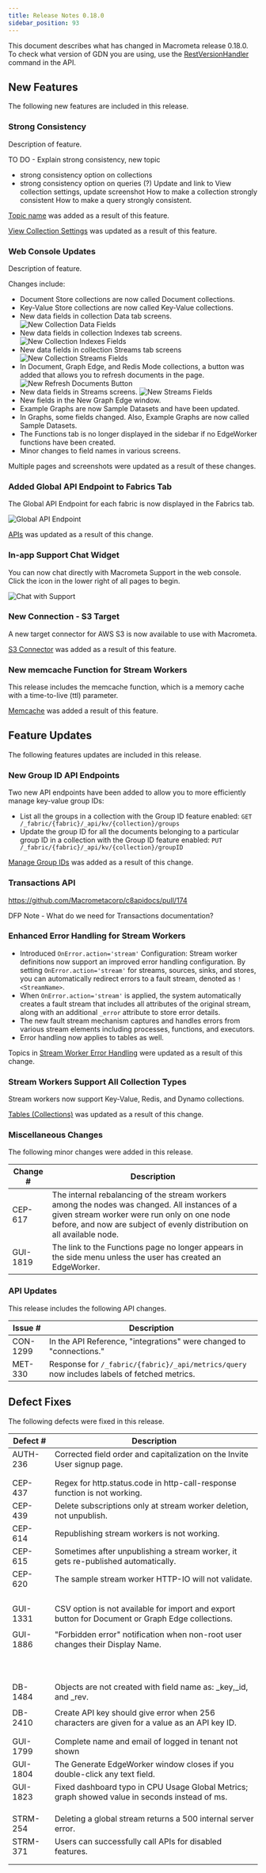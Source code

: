 ```yaml
---
title: Release Notes 0.18.0
sidebar_position: 93
---
```


This document describes what has changed in Macrometa release 0.18.0. To check what version of GDN you are using, use the [RestVersionHandler](https://macrometa.com/docs/api#/operations/RestVersionHandler) command in the API.

## New Features

The following new features are included in this release.

### Strong Consistency

Description of feature.

TO DO - 
Explain strong consistency, new topic
- strong consistency option on collections
- strong consistency option on queries (?)
Update and link to View collection settings, update screenshot
How to make a collection strongly consistent
How to make a query strongly consistent.

[Topic name](index.md) was added as a result of this feature.

[View Collection Settings](../collections/view-collection-settings.md) was updated as a result of this feature.

### Web Console Updates

Description of feature.

Changes include:

- Document Store collections are now called Document collections.
- Key-Value Store collections are now called Key-Value collections.
- New data fields in collection Data tab screens.
  ![New Collection Data Fields](/img/release-notes/18-00-collection-data-fields.png)
- New data fields in collection Indexes tab screens.
  ![New Collection Indexes Fields](/img/release-notes/18-00-collection-indexes-fields.png)
- New data fields in collection Streams tab screens
  ![New Collection Streams Fields](/img/release-notes/18-00-collection-stream-fields.png)
- In Document, Graph Edge, and Redis Mode collections, a button was added that allows you to refresh documents in the page.
  ![New Refresh Documents Button](/img/release-notes/18-00-refresh-button.png)
- New data fields in Streams screens.
  ![New Streams Fields](/img/release-notes/18-00-streams-fields.png)
- New fields in the New Graph Edge window.
- Example Graphs are now Sample Datasets and have been updated.
- In Graphs, some fields changed. Also, Example Graphs are now called Sample Datasets.
- The Functions tab is no longer displayed in the sidebar if no EdgeWorker functions have been created.
- Minor changes to field names in various screens.

Multiple pages and screenshots were updated as a result of these changes.

### Added Global API Endpoint to Fabrics Tab

The Global API Endpoint for each fabric is now displayed in the Fabrics tab.

![Global API Endpoint](/img/release-notes/18-00-global-api-endpoint.png)

[APIs](../api-docs/) was updated as a result of this change.

### In-app Support Chat Widget

You can now chat directly with Macrometa Support in the web console. Click the icon in the lower right of all pages to begin.

![Chat with Support](/img/release-notes/18-00-support-chat.png)

### New Connection - S3 Target

A new target connector for AWS S3 is now available to use with Macrometa.

[S3 Connector](../connections/connector-types/s3-connector) was added as a result of this feature.

### New memcache Function for Stream Workers

This release includes the memcache function, which is a memory cache with a time-to-live (ttl) parameter.

[Memcache](../cep/query-guide/functions/memcache/) was added a result of this feature.

## Feature Updates

The following features updates are included in this release.

### New Group ID API Endpoints

Two new API endpoints have been added to allow you to more efficiently manage key-value group IDs:

- List all the groups in a collection with the Group ID feature enabled: `GET /_fabric/{fabric}/_api/kv/{collection}/groups`
- Update the group ID for all the documents belonging to a particular group ID in a collection with the Group ID feature enabled: `PUT /_fabric/{fabric}/_api/kv/{collection}/groupID`

[Manage Group IDs](../collections/keyvalue/manage-group-ids.md) was added as a result of this change.

### Transactions API

https://github.com/Macrometacorp/c8apidocs/pull/174

DFP Note - What do we need for Transactions documentation?


### Enhanced Error Handling for Stream Workers

- Introduced `OnError.action='stream'` Configuration: Stream worker definitions now support an improved error handling configuration. By setting `OnError.action='stream'` for streams, sources, sinks, and stores, you can automatically redirect errors to a fault stream, denoted as `!<StreamName>`.
- When `OnError.action='stream'` is applied, the system automatically creates a fault stream that includes all attributes of the original stream, along with an additional `_error` attribute to store error details.
- The new fault stream mechanism captures and handles errors from various stream elements including processes, functions, and executors.
- Error handling now applies to tables as well.

Topics in [Stream Worker Error Handling](../cep/error-handling/) were updated as a result of this change.

### Stream Workers Support All Collection Types

Stream workers now support Key-Value, Redis, and Dynamo collections.

[Tables (Collections)](../cep/table/) was updated as a result of this change.

### Miscellaneous Changes

The following minor changes were added in this release.

| Change # | Description |
| -------- | ----------- |
| CEP-617   | The internal rebalancing of the stream workers among the nodes was changed. All instances of a given stream worker were run only on one node before, and now are subject of evenly distribution on all available node.            |
| GUI-1819  | The link to the Functions page no longer appears in the side menu unless the user has created an EdgeWorker.            |

### API Updates

This release includes the following API changes.

| Issue # | Description |
| ------- | ----------- |
| CON-1299 | In the API Reference, "integrations" were changed to "connections."          |
| MET-330  | Response for `/_fabric/{fabric}/_api/metrics/query` now includes labels of fetched metrics.          |

## Defect Fixes

The following defects were fixed in this release.

| Defect #  | Description  |
|---|---|
| AUTH-236  | Corrected field order and capitalization on the Invite User signup page.  |
|   |   |
|   |   |
| CEP-437  | Regex for http.status.code in http-call-response function is not working.  |
| CEP-439  | Delete subscriptions only at stream worker deletion, not unpublish.  |
| CEP-614  | Republishing stream workers is not working.  |
| CEP-615  | Sometimes after unpublishing a stream worker, it gets re-published automatically.  |
| CEP-620  | The sample stream worker HTTP-IO will not validate.  |
|   |   |
|   |   |
|   |   |
|   |   |
| GUI-1331  | CSV option is not available for import and export button for Document or Graph Edge collections.  |
|   |   |
| GUI-1886  | "Forbidden error" notification when non-root user changes their Display Name.  |
|   |   |
|   |   |
|   |   |
|   |   |
|   |   |
|   |   |
|   |   |
|   |   |
|   |   |
|   |   |
| DB-1484  | Objects are not created with field name as: _key,_id, and _rev.  |
|   |   |
| DB-2410  | Create API key should give error when 256 characters are given for a value as an API key ID.  |
|   |   |
|   |   |
| GUI-1799  | Complete name and email of logged in tenant not shown  |
| GUI-1804  | The Generate EdgeWorker window closes if you double-click any text field.  |
| GUI-1823  | Fixed dashboard typo in CPU Usage Global Metrics; graph showed value in seconds instead of ms.  |
|   |   |
|   |   |
|   |   |
| STRM-254  | Deleting a global stream returns a 500 internal server error.  |
| STRM-371  | Users can successfully call APIs for disabled features.  |
|   |   |
|   |   |